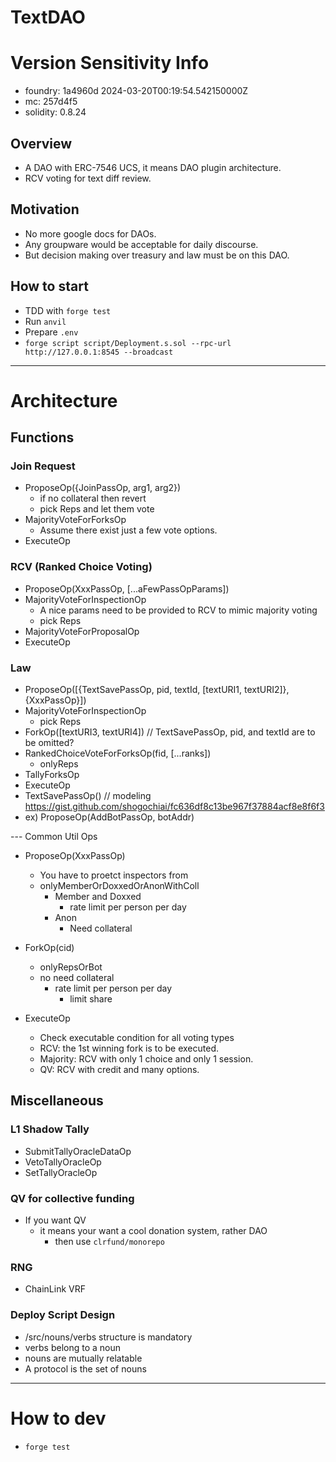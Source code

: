# TextDAO

# Version Sensitivity Info
- foundry: 1a4960d 2024-03-20T00:19:54.542150000Z
- mc: 257d4f5
- solidity: 0.8.24

## Overview
- A DAO with ERC-7546 UCS, it means DAO plugin architecture.
- RCV voting for text diff review.

## Motivation
- No more google docs for DAOs.
- Any groupware would be acceptable for daily discourse.
- But decision making over treasury and law must be on this DAO.

## How to start
- TDD with `forge test`
- Run `anvil`
- Prepare `.env`
- `forge script script/Deployment.s.sol --rpc-url http://127.0.0.1:8545 --broadcast`

---
# Architecture
## Functions
### Join Request
- ProposeOp({JoinPassOp, arg1, arg2})
  - if no collateral then revert
  - pick Reps and let them vote
- MajorityVoteForForksOp
  - Assume there exist just a few vote options.
- ExecuteOp

### RCV (Ranked Choice Voting)
- ProposeOp(XxxPassOp, [...aFewPassOpParams])
- MajorityVoteForInspectionOp
  - A nice params need to be provided to RCV to mimic majority voting
  - pick Reps
- MajorityVoteForProposalOp
- ExecuteOp

### Law
- ProposeOp([{TextSavePassOp, pid, textId, [textURI1, textURI2]}, {XxxPassOp}])
- MajorityVoteForInspectionOp
  - pick Reps
- ForkOp([textURI3, textURI4]) // TextSavePassOp, pid, and textId are to be omitted?
- RankedChoiceVoteForForksOp(fid, [...ranks])
  - onlyReps
- TallyForksOp
- ExecuteOp
- TextSavePassOp() // modeling https://gist.github.com/shogochiai/fc636df8c13be967f37884acf8e8f6f3
- ex) ProposeOp(AddBotPassOp, botAddr)

--- Common Util Ops
- ProposeOp(XxxPassOp)
  - You have to proetct inspectors from
  - onlyMemberOrDoxxedOrAnonWithColl
    - Member and Doxxed
      - rate limit per person per day
    - Anon
      - Need collateral

- ForkOp(cid)
  - onlyRepsOrBot
  - no need collateral
      - rate limit per person per day
        - limit share

- ExecuteOp
  - Check executable condition for all voting types
  - RCV: the 1st winning fork is to be executed.
  - Majority: RCV with only 1 choice and only 1 session.
  - QV: RCV with credit and many options.

## Miscellaneous

### L1 Shadow Tally
- SubmitTallyOracleDataOp
- VetoTallyOracleOp
- SetTallyOracleOp

### QV for collective funding
- If you want QV
  - it means your want a cool donation system, rather DAO
      - then use `clrfund/monorepo`

### RNG
- ChainLink VRF

### Deploy Script Design
- /src/nouns/verbs structure is mandatory
- verbs belong to a noun
- nouns are mutually relatable
- A protocol is the set of nouns

---

# How to dev
- `forge test`
